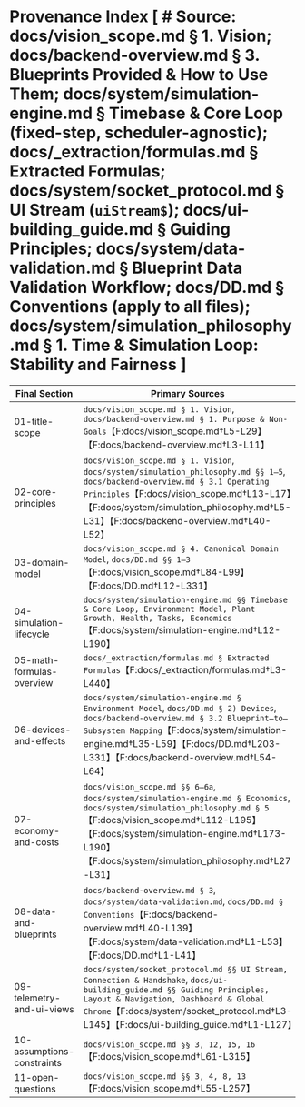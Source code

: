 # Provenance Index [ # Source: docs/vision_scope.md § 1. Vision; docs/backend-overview.md § 3. Blueprints Provided & How to Use Them; docs/system/simulation-engine.md § Timebase & Core Loop (fixed-step, scheduler-agnostic); docs/_extraction/formulas.md § Extracted Formulas; docs/system/socket_protocol.md § UI Stream (`uiStream$`); docs/ui-building_guide.md § Guiding Principles; docs/system/data-validation.md § Blueprint Data Validation Workflow; docs/DD.md § Conventions (apply to all files); docs/system/simulation_philosophy.md § 1. Time & Simulation Loop: Stability and Fairness ]

| Final Section              | Primary Sources                                                                                                                                                                                                                                                   |
| -------------------------- | ----------------------------------------------------------------------------------------------------------------------------------------------------------------------------------------------------------------------------------------------------------------- |
| 01-title-scope             | `docs/vision_scope.md § 1. Vision`, `docs/backend-overview.md § 1. Purpose & Non-Goals`【F:docs/vision_scope.md†L5-L29】【F:docs/backend-overview.md†L3-L11】                                                                                                     |
| 02-core-principles         | `docs/vision_scope.md § 1. Vision`, `docs/system/simulation_philosophy.md §§ 1–5`, `docs/backend-overview.md § 3.1 Operating Principles`【F:docs/vision_scope.md†L13-L17】【F:docs/system/simulation_philosophy.md†L5-L31】【F:docs/backend-overview.md†L40-L52】 |
| 03-domain-model            | `docs/vision_scope.md § 4. Canonical Domain Model`, `docs/DD.md §§ 1–3`【F:docs/vision_scope.md†L84-L99】【F:docs/DD.md†L12-L331】                                                                                                                                |
| 04-simulation-lifecycle    | `docs/system/simulation-engine.md §§ Timebase & Core Loop, Environment Model, Plant Growth, Health, Tasks, Economics`【F:docs/system/simulation-engine.md†L12-L190】                                                                                              |
| 05-math-formulas-overview  | `docs/_extraction/formulas.md § Extracted Formulas`【F:docs/\_extraction/formulas.md†L3-L440】                                                                                                                                                                    |
| 06-devices-and-effects     | `docs/system/simulation-engine.md § Environment Model`, `docs/DD.md § 2) Devices`, `docs/backend-overview.md § 3.2 Blueprint–to–Subsystem Mapping`【F:docs/system/simulation-engine.md†L35-L59】【F:docs/DD.md†L203-L331】【F:docs/backend-overview.md†L54-L64】  |
| 07-economy-and-costs       | `docs/vision_scope.md §§ 6–6a`, `docs/system/simulation-engine.md § Economics`, `docs/system/simulation_philosophy.md § 5`【F:docs/vision_scope.md†L112-L195】【F:docs/system/simulation-engine.md†L173-L190】【F:docs/system/simulation_philosophy.md†L27-L31】  |
| 08-data-and-blueprints     | `docs/backend-overview.md § 3`, `docs/system/data-validation.md`, `docs/DD.md § Conventions`【F:docs/backend-overview.md†L40-L139】【F:docs/system/data-validation.md†L1-L53】【F:docs/DD.md†L1-L41】                                                             |
| 09-telemetry-and-ui-views  | `docs/system/socket_protocol.md §§ UI Stream, Connection & Handshake`, `docs/ui-building_guide.md §§ Guiding Principles, Layout & Navigation, Dashboard & Global Chrome`【F:docs/system/socket_protocol.md†L3-L145】【F:docs/ui-building_guide.md†L1-L127】       |
| 10-assumptions-constraints | `docs/vision_scope.md §§ 3, 12, 15, 16`【F:docs/vision_scope.md†L61-L315】                                                                                                                                                                                        |
| 11-open-questions          | `docs/vision_scope.md §§ 3, 4, 8, 13`【F:docs/vision_scope.md†L55-L257】                                                                                                                                                                                          |
